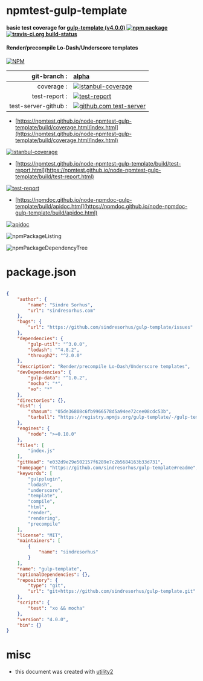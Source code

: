 # npmtest-gulp-template

#### basic test coverage for  [gulp-template (v4.0.0)](https://github.com/sindresorhus/gulp-template#readme)  [![npm package](https://img.shields.io/npm/v/npmtest-gulp-template.svg?style=flat-square)](https://www.npmjs.org/package/npmtest-gulp-template) [![travis-ci.org build-status](https://api.travis-ci.org/npmtest/node-npmtest-gulp-template.svg)](https://travis-ci.org/npmtest/node-npmtest-gulp-template)

#### Render/precompile Lo-Dash/Underscore templates

[![NPM](https://nodei.co/npm/gulp-template.png?downloads=true&downloadRank=true&stars=true)](https://www.npmjs.com/package/gulp-template)

| git-branch : | [alpha](https://github.com/npmtest/node-npmtest-gulp-template/tree/alpha)|
|--:|:--|
| coverage : | [![istanbul-coverage](https://npmtest.github.io/node-npmtest-gulp-template/build/coverage.badge.svg)](https://npmtest.github.io/node-npmtest-gulp-template/build/coverage.html/index.html)|
| test-report : | [![test-report](https://npmtest.github.io/node-npmtest-gulp-template/build/test-report.badge.svg)](https://npmtest.github.io/node-npmtest-gulp-template/build/test-report.html)|
| test-server-github : | [![github.com test-server](https://npmtest.github.io/node-npmtest-gulp-template/GitHub-Mark-32px.png)](https://npmtest.github.io/node-npmtest-gulp-template/build/app/index.html) | | build-artifacts : | [![build-artifacts](https://npmtest.github.io/node-npmtest-gulp-template/glyphicons_144_folder_open.png)](https://github.com/npmtest/node-npmtest-gulp-template/tree/gh-pages/build)|

- [https://npmtest.github.io/node-npmtest-gulp-template/build/coverage.html/index.html](https://npmtest.github.io/node-npmtest-gulp-template/build/coverage.html/index.html)

[![istanbul-coverage](https://npmtest.github.io/node-npmtest-gulp-template/build/screenCapture.buildCi.browser.%252Ftmp%252Fbuild%252Fcoverage.lib.html.png)](https://npmtest.github.io/node-npmtest-gulp-template/build/coverage.html/index.html)

- [https://npmtest.github.io/node-npmtest-gulp-template/build/test-report.html](https://npmtest.github.io/node-npmtest-gulp-template/build/test-report.html)

[![test-report](https://npmtest.github.io/node-npmtest-gulp-template/build/screenCapture.buildCi.browser.%252Ftmp%252Fbuild%252Ftest-report.html.png)](https://npmtest.github.io/node-npmtest-gulp-template/build/test-report.html)

- [https://npmdoc.github.io/node-npmdoc-gulp-template/build/apidoc.html](https://npmdoc.github.io/node-npmdoc-gulp-template/build/apidoc.html)

[![apidoc](https://npmdoc.github.io/node-npmdoc-gulp-template/build/screenCapture.buildCi.browser.%252Ftmp%252Fbuild%252Fapidoc.html.png)](https://npmdoc.github.io/node-npmdoc-gulp-template/build/apidoc.html)

![npmPackageListing](https://npmtest.github.io/node-npmtest-gulp-template/build/screenCapture.npmPackageListing.svg)

![npmPackageDependencyTree](https://npmtest.github.io/node-npmtest-gulp-template/build/screenCapture.npmPackageDependencyTree.svg)



# package.json

```json

{
    "author": {
        "name": "Sindre Sorhus",
        "url": "sindresorhus.com"
    },
    "bugs": {
        "url": "https://github.com/sindresorhus/gulp-template/issues"
    },
    "dependencies": {
        "gulp-util": "^3.0.0",
        "lodash": "^4.8.2",
        "through2": "^2.0.0"
    },
    "description": "Render/precompile Lo-Dash/Underscore templates",
    "devDependencies": {
        "gulp-data": "^1.0.2",
        "mocha": "*",
        "xo": "*"
    },
    "directories": {},
    "dist": {
        "shasum": "05de36808c6fb9966578d5a94ee72cee08cdc53b",
        "tarball": "https://registry.npmjs.org/gulp-template/-/gulp-template-4.0.0.tgz"
    },
    "engines": {
        "node": ">=0.10.0"
    },
    "files": [
        "index.js"
    ],
    "gitHead": "e032d9e29e502157f6289e7c2b5684163b33d731",
    "homepage": "https://github.com/sindresorhus/gulp-template#readme",
    "keywords": [
        "gulpplugin",
        "lodash",
        "underscore",
        "template",
        "compile",
        "html",
        "render",
        "rendering",
        "precompile"
    ],
    "license": "MIT",
    "maintainers": [
        {
            "name": "sindresorhus"
        }
    ],
    "name": "gulp-template",
    "optionalDependencies": {},
    "repository": {
        "type": "git",
        "url": "git+https://github.com/sindresorhus/gulp-template.git"
    },
    "scripts": {
        "test": "xo && mocha"
    },
    "version": "4.0.0",
    "bin": {}
}
```



# misc
- this document was created with [utility2](https://github.com/kaizhu256/node-utility2)
